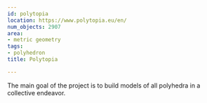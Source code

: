 ```yaml
---
id: polytopia
location: https://www.polytopia.eu/en/
num_objects: 2907
area:
- metric geometry
tags:
- polyhedron
title: Polytopia

---
```


The main goal of the project is to build models of all polyhedra in a collective endeavor.
